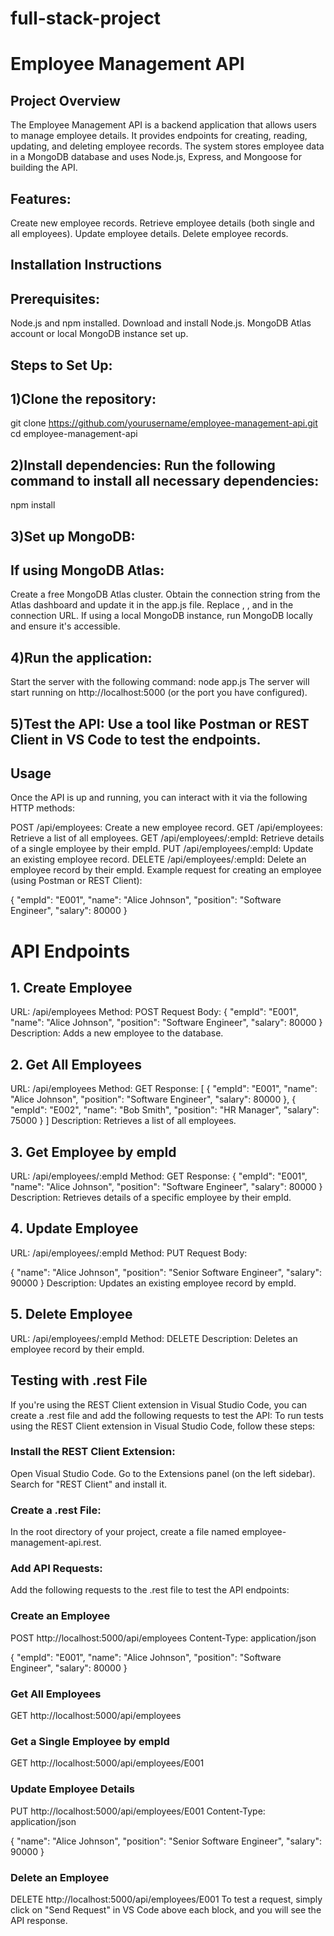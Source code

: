 # full-stack-project 
# Employee Management API
## Project Overview
The Employee Management API is a backend application that allows users to manage employee details. It provides endpoints for creating, reading, updating, and deleting employee records. The system stores employee data in a MongoDB database and uses Node.js, Express, and Mongoose for building the API.

## Features:
Create new employee records.
Retrieve employee details (both single and all employees).
Update employee details.
Delete employee records.
## Installation Instructions
## Prerequisites:
Node.js and npm installed. Download and install Node.js.
MongoDB Atlas account or local MongoDB instance set up.
## Steps to Set Up:
## 1)Clone the repository:
git clone https://github.com/yourusername/employee-management-api.git
cd employee-management-api
## 2)Install dependencies: Run the following command to install all necessary dependencies:

npm install
## 3)Set up MongoDB:
##  If using MongoDB Atlas:
Create a free MongoDB Atlas cluster.
Obtain the connection string from the Atlas dashboard and update it in the app.js file.
Replace <username>, <password>, and <dbname> in the connection URL.
If using a local MongoDB instance, run MongoDB locally and ensure it's accessible.
## 4)Run the application: 
Start the server with the following command:
node app.js
The server will start running on http://localhost:5000 (or the port you have configured).
## 5)Test the API: Use a tool like Postman or REST Client in VS Code to test the endpoints.  

## Usage
Once the API is up and running, you can interact with it via the following HTTP methods:

POST /api/employees: Create a new employee record.
GET /api/employees: Retrieve a list of all employees.
GET /api/employees/:empId: Retrieve details of a single employee by their empId.
PUT /api/employees/:empId: Update an existing employee record.
DELETE /api/employees/:empId: Delete an employee record by their empId.
Example request for creating an employee (using Postman or REST Client):

{
  "empId": "E001",
  "name": "Alice Johnson",
  "position": "Software Engineer",
  "salary": 80000
}
# API Endpoints
## 1. Create Employee
URL: /api/employees
Method: POST
Request Body:
{
  "empId": "E001",
  "name": "Alice Johnson",
  "position": "Software Engineer",
  "salary": 80000
}
Description: Adds a new employee to the database.
## 2. Get All Employees
URL: /api/employees
Method: GET
Response:
[
  {
    "empId": "E001",
    "name": "Alice Johnson",
    "position": "Software Engineer",
    "salary": 80000
  },
  {
    "empId": "E002",
    "name": "Bob Smith",
    "position": "HR Manager",
    "salary": 75000
  }
]
Description: Retrieves a list of all employees.
## 3. Get Employee by empId
URL: /api/employees/:empId
Method: GET
Response:
{
  "empId": "E001",
  "name": "Alice Johnson",
  "position": "Software Engineer",
  "salary": 80000
}
Description: Retrieves details of a specific employee by their empId.
## 4. Update Employee
URL: /api/employees/:empId
Method: PUT
Request Body:

{
  "name": "Alice Johnson",
  "position": "Senior Software Engineer",
  "salary": 90000
}
Description: Updates an existing employee record by empId.
## 5. Delete Employee
URL: /api/employees/:empId
Method: DELETE
Description: Deletes an employee record by their empId.
## Testing with .rest File
If you're using the REST Client extension in Visual Studio Code, you can create a .rest file and add the following requests to test the API:
To run tests using the REST Client extension in Visual Studio Code, follow these steps:

### Install the REST Client Extension:

Open Visual Studio Code.
Go to the Extensions panel (on the left sidebar).
Search for "REST Client" and install it.
### Create a .rest File:

In the root directory of your project, create a file named employee-management-api.rest.
### Add API Requests:

Add the following requests to the .rest file to test the API endpoints:
### Create an Employee
POST http://localhost:5000/api/employees
Content-Type: application/json

{
  "empId": "E001",
  "name": "Alice Johnson",
  "position": "Software Engineer",
  "salary": 80000
}

### Get All Employees
GET http://localhost:5000/api/employees

### Get a Single Employee by empId
GET http://localhost:5000/api/employees/E001

### Update Employee Details
PUT http://localhost:5000/api/employees/E001
Content-Type: application/json

{
  "name": "Alice Johnson",
  "position": "Senior Software Engineer",
  "salary": 90000
}

### Delete an Employee
DELETE http://localhost:5000/api/employees/E001
To test a request, simply click on "Send Request" in VS Code above each block, and you will see the API response.
